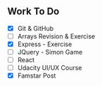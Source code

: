 ## Work To Do
- [x] Git & GitHub
- [ ] Arrays Revision & Exercise
- [x] Express - Exercise
- [ ] JQuery - Simon Game
- [ ] React
- [ ] Udacity UI/UX Course
- [x] Famstar Post
